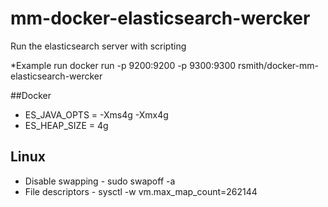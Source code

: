 # mm-docker-elasticsearch-wercker
Run the elasticsearch server with scripting

*Example run
docker run -p 9200:9200 -p 9300:9300 rsmith/docker-mm-elasticsearch-wercker

##Docker 
* ES_JAVA_OPTS = -Xms4g -Xmx4g
* ES_HEAP_SIZE = 4g


## Linux
* Disable swapping - sudo swapoff -a
* File descriptors - sysctl -w vm.max_map_count=262144


